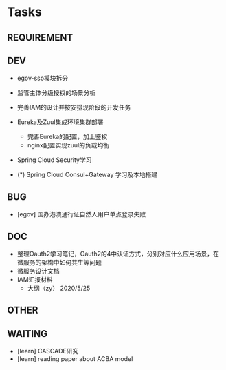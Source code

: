 # Tasks

## REQUIREMENT

## DEV

- egov-sso模块拆分

- 监管主体分级授权的场景分析

- 完善IAM的设计并按安排现阶段的开发任务

- Eureka及Zuul集成环境集群部署
  - 完善Eureka的配置，加上鉴权
  - nginx配置实现zuul的负载均衡

- Spring Cloud Security学习

- (*) Spring Cloud Consul+Gateway 学习及本地搭建

## BUG

- [egov] 国办港澳通行证自然人用户单点登录失败

## DOC

- 整理Oauth2学习笔记，Oauth2的4中认证方式，分别对应什么应用场景，在微服务的架构中如何共生等问题
- 微服务设计文档
- IAM汇报材料
  - 大纲（zy） 2020/5/25

## OTHER

## WAITING

- [learn] CASCADE研究
- [learn] reading paper about ACBA model
